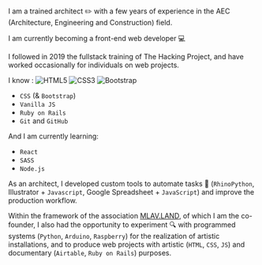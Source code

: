 I am a trained architect ✏️ with a few years of experience in the AEC (Architecture, Engineering and Construction) field.

I am currently becoming a front-end web developer 💻 

I followed in 2019 the fullstack training of The Hacking Project, and have worked occasionally for individuals on web projects.

I know :
![HTML5](https://img.shields.io/badge/html5-%23E34F26.svg?style=for-the-badge&logo=html5&logoColor=white)
![CSS3](https://img.shields.io/badge/css3-%231572B6.svg?style=for-the-badge&logo=css3&logoColor=white)
![Bootstrap](https://img.shields.io/badge/bootstrap-%23563D7C.svg?style=for-the-badge&logo=bootstrap&logoColor=white)

- `CSS` (& `Bootstrap`)
- `Vanilla JS`
- `Ruby on Rails`
- `Git` and `GitHub`

And I am currently learning:
- `React`
- `SASS`
- `Node.js`

As an architect, I developed custom tools to automate tasks 🚀 (`RhinoPython`, Illustrator + `Javascript`, Google Spreadsheet + `JavaScript`) and improve the production workflow.

Within the framework of the association [MLAV.LAND](http://www.mlav.land), of which I am the co-founder, I also had the opportunity to experiment 🔍 with programmed systems (`Python`, `Arduino`, `Raspberry`) for the realization of artistic installations, and to produce web projects with artistic (`HTML`, `CSS`, `JS`) and documentary (`Airtable`, `Ruby on Rails`) purposes.
